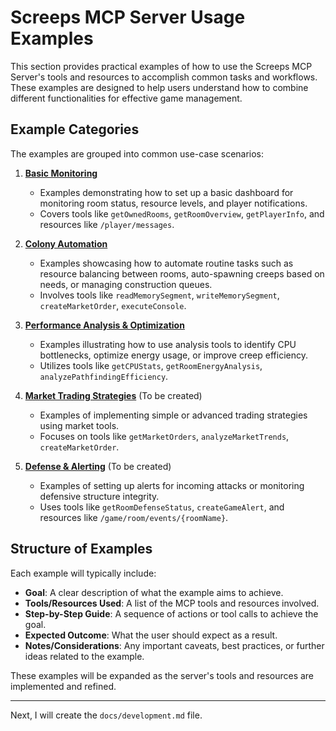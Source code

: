# Screeps MCP Server Usage Examples

This section provides practical examples of how to use the Screeps MCP Server's tools and resources to accomplish common tasks and workflows. These examples are designed to help users understand how to combine different functionalities for effective game management.

## Example Categories

The examples are grouped into common use-case scenarios:

1.  **[Basic Monitoring](./monitoring.md)**
    *   Examples demonstrating how to set up a basic dashboard for monitoring room status, resource levels, and player notifications.
    *   Covers tools like `getOwnedRooms`, `getRoomOverview`, `getPlayerInfo`, and resources like `/player/messages`.

2.  **[Colony Automation](./automation.md)**
    *   Examples showcasing how to automate routine tasks such as resource balancing between rooms, auto-spawning creeps based on needs, or managing construction queues.
    *   Involves tools like `readMemorySegment`, `writeMemorySegment`, `createMarketOrder`, `executeConsole`.

3.  **[Performance Analysis & Optimization](./analysis.md)**
    *   Examples illustrating how to use analysis tools to identify CPU bottlenecks, optimize energy usage, or improve creep efficiency.
    *   Utilizes tools like `getCPUStats`, `getRoomEnergyAnalysis`, `analyzePathfindingEfficiency`.

4.  **[Market Trading Strategies](./trading.md)** (To be created)
    *   Examples of implementing simple or advanced trading strategies using market tools.
    *   Focuses on tools like `getMarketOrders`, `analyzeMarketTrends`, `createMarketOrder`.

5.  **[Defense & Alerting](./defense.md)** (To be created)
    *   Examples of setting up alerts for incoming attacks or monitoring defensive structure integrity.
    *   Uses tools like `getRoomDefenseStatus`, `createGameAlert`, and resources like `/game/room/events/{roomName}`.

## Structure of Examples

Each example will typically include:

*   **Goal**: A clear description of what the example aims to achieve.
*   **Tools/Resources Used**: A list of the MCP tools and resources involved.
*   **Step-by-Step Guide**: A sequence of actions or tool calls to achieve the goal.
*   **Expected Outcome**: What the user should expect as a result.
*   **Notes/Considerations**: Any important caveats, best practices, or further ideas related to the example.

These examples will be expanded as the server's tools and resources are implemented and refined.

---

Next, I will create the `docs/development.md` file.

